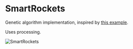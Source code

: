# SmartRockets

Genetic algorithm implementation, inspired by [this example](http://www.blprnt.com/smartrockets/).

Uses processing.

![SmartRockets](https://i.imgur.com/Mmyae38.gif)
